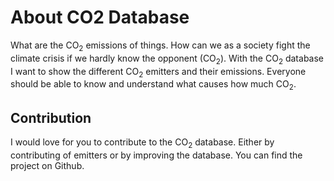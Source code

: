# About CO2 Database

What are the CO<sub>2</sub> emissions of things.
How can we as a society fight the climate crisis if we hardly know the opponent (CO<sub>2</sub>).
With the CO<sub>2</sub> database I want to show the different CO<sub>2</sub> emitters and their emissions.
Everyone should be able to know and understand what causes how much CO<sub>2</sub>.

## Contribution

I would love for you to contribute to the CO<sub>2</sub> database. Either by contributing of emitters or by improving the database. You can find the project on Github.
